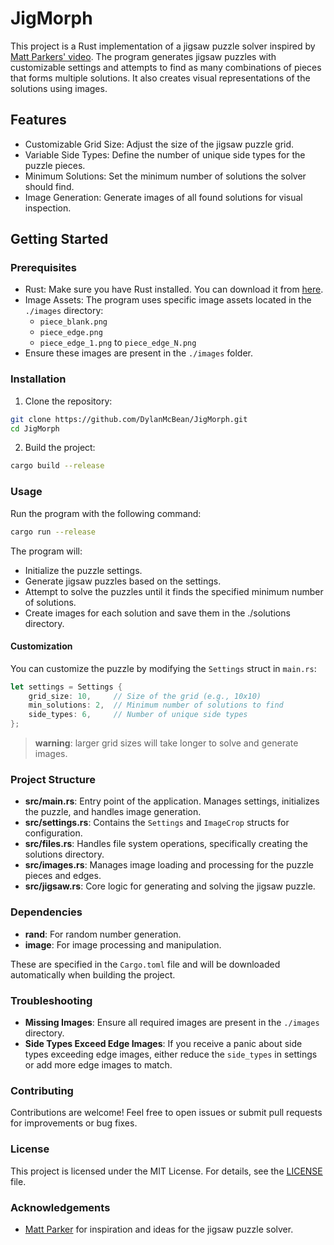 # JigMorph

This project is a Rust implementation of a jigsaw puzzle solver inspired by [Matt Parkers' video](https://www.youtube.com/watch?v=b5nElEbbnfU). The program generates jigsaw puzzles with customizable settings and attempts to find as many combinations of pieces that forms multiple solutions. It also creates visual representations of the solutions using images.

## Features
- Customizable Grid Size: Adjust the size of the jigsaw puzzle grid.
- Variable Side Types: Define the number of unique side types for the puzzle pieces.
- Minimum Solutions: Set the minimum number of solutions the solver should find.
- Image Generation: Generate images of all found solutions for visual inspection.

## Getting Started

### Prerequisites
- Rust: Make sure you have Rust installed. You can download it from [here](https://www.rust-lang.org/tools/install).
- Image Assets: The program uses specific image assets located in the `./images` directory:
  - `piece_blank.png`
  - `piece_edge.png`
  - `piece_edge_1.png` to `piece_edge_N.png`
- Ensure these images are present in the `./images` folder.

### Installation
1. Clone the repository:
```sh
git clone https://github.com/DylanMcBean/JigMorph.git
cd JigMorph
```

2. Build the project:
```sh
cargo build --release
```

### Usage
Run the program with the following command:
```sh
cargo run --release
```

The program will:
- Initialize the puzzle settings.
- Generate jigsaw puzzles based on the settings.
- Attempt to solve the puzzles until it finds the specified minimum number of solutions.
- Create images for each solution and save them in the ./solutions directory.


#### Customization
You can customize the puzzle by modifying the `Settings` struct in `main.rs`:
```rs
let settings = Settings {
    grid_size: 10,     // Size of the grid (e.g., 10x10)
    min_solutions: 2,  // Minimum number of solutions to find
    side_types: 6,     // Number of unique side types
};
```
> **warning**: larger grid sizes will take longer to solve and generate images.

### Project Structure
- **src/main.rs**: Entry point of the application. Manages settings, initializes the puzzle, and handles image generation.
- **src/settings.rs**: Contains the `Settings` and `ImageCrop` structs for configuration.
- **src/files.rs**:  Handles file system operations, specifically creating the solutions directory.
- **src/images.rs**: Manages image loading and processing for the puzzle pieces and edges.
- **src/jigsaw.rs**: Core logic for generating and solving the jigsaw puzzle.

### Dependencies
- **rand**: For random number generation.
- **image**: For image processing and manipulation.

These are specified in the `Cargo.toml` file and will be downloaded automatically when building the project.

### Troubleshooting
- **Missing Images**: Ensure all required images are present in the `./images` directory.
- **Side Types Exceed Edge Images**: If you receive a panic about side types exceeding edge images, either reduce the `side_types` in settings or add more edge images to match.

### Contributing
Contributions are welcome! Feel free to open issues or submit pull requests for improvements or bug fixes.

### License
This project is licensed under the MIT License. For details, see the [LICENSE](./LICENSE) file.

### Acknowledgements
- [Matt Parker](https://www.youtube.com/user/standupmaths) for inspiration and ideas for the jigsaw puzzle solver.